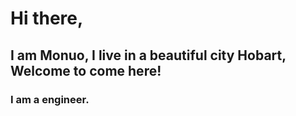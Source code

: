 # Hi there,
## I am Monuo, I live in a beautiful city Hobart, Welcome to come here!
### I am a engineer.
